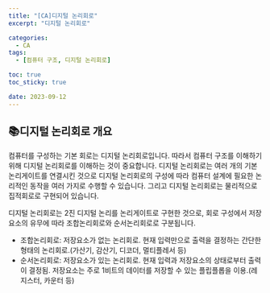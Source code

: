```yaml
---
title: "[CA]디지털 논리회로"
excerpt: "디지털 논리회로"

categories:
  - CA
tags:
  - [컴퓨터 구조, 디지털 논리회로]

toc: true
toc_sticky: true

date: 2023-09-12
---
```


## 📚디지털 논리회로 개요
컴퓨터를 구성하는 기본 회로는 디지털 논리회로입니다. 따라서 컴퓨터 구조를 이해하기 위해 디지털 논리회로를 이해하는 것이 중요합니다. 디지털 논리회로는 여러 개의 기본 논리게이트를 연결시킨 것으로 디지털 논리회로의 구성에 따라 컴퓨터 설계에 필요한 논리적인 동작을 여러 가지로 수행할 수 있습니다. 그리고 디지털 논리회로는 물리적으로 집적회로로 구현되어 있습니다.

디지털 논리회로는 2진 디지털 논리를 논리게이트로 구현한 것으로, 회로 구성에서 저장요소의 유무에 따라 조합논리회로와 순서논리회로로 구분됩니다.

* 조합논리회로: 저장요소가 없는 논리회로. 현재 입력만으로 출력을 결정하는 간단한 형태의 논리회로.(가산기, 감산기, 디코더, 멀티플레서 등)
* 순서논리회로: 저장요소가 있는 논리회로. 현재 입력과 저장요소의 상태로부터 출력이 결정됨. 저장요소는 주로 1비트의 데이터를 저장할 수 있는 플립플롭을 이용.(레지스터, 카운터 등)

<br><br>